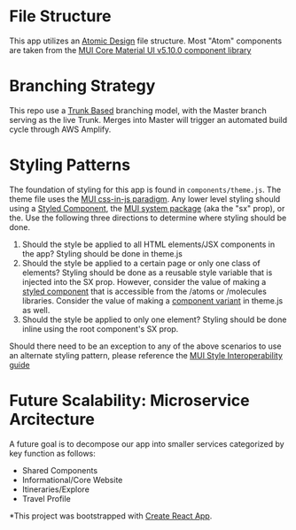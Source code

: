 # File Structure

This app utilizes an [Atomic Design](https://bradfrost.com/blog/post/atomic-web-design/) file structure.  Most "Atom" components are taken from the [MUI Core Material UI v5.10.0 component library](https://mui.com/material-ui/getting-started/overview/)

# Branching Strategy

This repo use a [Trunk Based](https://trunkbaseddevelopment.com) branching model, with the Master branch serving as the live Trunk.  Merges into Master will trigger an automated build cycle through AWS Amplify.

# Styling Patterns

The foundation of styling for this app is found in `components/theme.js`.  The theme file uses the [MUI css-in-js paradigm](https://mui.com/material-ui/customization/theming/).  Any lower level styling should using a [Styled Component](https://mui.com/material-ui/guides/interoperability/#styled-components), the [MUI system package](https://mui.com/system/getting-started/the-sx-prop/) (aka the "sx" prop), or the.  Use the following three directions to determine where styling should be done.

1. Should the style be applied to all HTML elements/JSX components in the app?  Styling should be done in theme.js
2. Should the style be applied to a certain page or only one class of elements?  Styling should be done as a reusable style variable that is injected into the SX prop.  However, consider the value of making a [styled component](https://mui.com/material-ui/guides/interoperability/#styled-components) that is accessible from the /atoms or /molecules libraries.  Consider the value of making a [component variant](https://mui.com/material-ui/customization/theme-components/#creating-new-component-variants) in theme.js as well.
3. Should the style be applied to only one element?  Styling should be done inline using the root component's SX prop.

Should there need to be an exception to any of the above scenarios to use an alternate styling pattern, please reference the [MUI Style Interoperability guide](https://mui.com/material-ui/guides/interoperability/)

# Future Scalability: Microservice Arcitecture

A future goal is to decompose our app into smaller services categorized by key function as follows:
- Shared Components
- Informational/Core Website
- Itineraries/Explore
- Travel Profile



*This project was bootstrapped with [Create React App](https://github.com/facebook/create-react-app).

